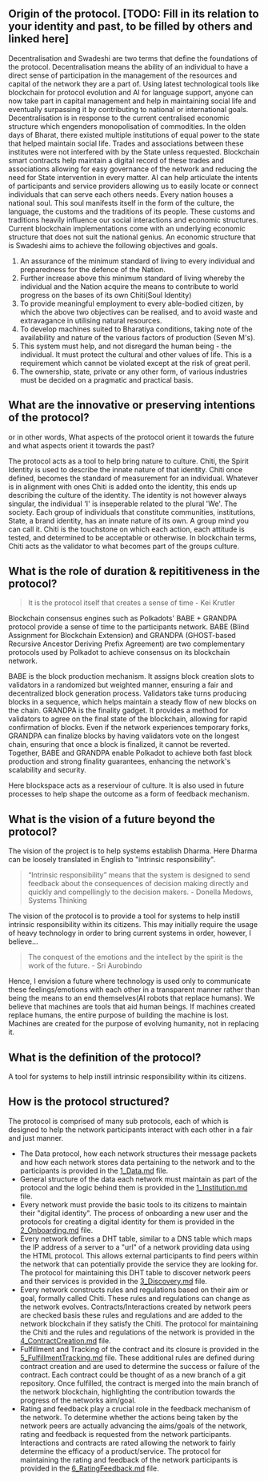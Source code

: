 ## Origin of the protocol. [TODO: Fill in its relation to your identity and past, to be filled by others and linked here]

Decentralisation and Swadeshi are two terms that define the foundations of the protocol. Decentralisation means the ability of an individual to have a direct sense of participation in the management of the resources and capital of the network they are a part of. Using latest technological tools like blockchain for protocol evolution and AI for language support, anyone can now take part in capital management and help in maintaining social life and eventually surpassing it by contributing to national or international goals. Decentralisation is in response to the current centralised economic structure which engenders monopolisation of commodities. In the olden days of Bharat, there existed multiple institutions of equal power to the state that helped maintain social life. Trades and associations between these institutes were not interfered with by the State unless requested. Blockchain smart contracts help maintain a digital record of these trades and associations allowing for easy governance of the network and reducing the need for State intervention in every matter. AI can help articulate the intents of participants and service providers allowing us to easily locate or connect individuals that can serve each others needs.
Every nation houses a national soul. This soul manifests itself in the form of the culture, the language, the customs and the traditions of its people. These customs and traditions heavily influence our social interactions and economic structures. Current blockchain implementations come with an underlying economic structure that does not suit the national genius. An economic structure that is Swadeshi aims to achieve the following objectives and goals.
1. An assurance of the minimum standard of living to every individual and preparedness for the defence of the Nation.
2. Further increase above this minimum standard of living whereby the individual and the Nation acquire the means to contribute to world progress on the bases of its own Chiti(Soul Identity)
3. To provide meaningful employment to every able-bodied citizen, by which the above two objectives can be realised, and to avoid waste and extravagance in utilising natural resources.
4. To develop machines suited to Bharatiya conditions, taking note of the availability and nature of the various factors of production (Seven M's).
5. This system must help, and not disregard the human being - the individual. It must protect the cultural and other values of life. This is a requirement which cannot be violated except at the risk of great peril.
6. The ownership, state, private or any other form, of various industries must be decided on a pragmatic and practical basis.

## What are the innovative or preserving intentions of the protocol?
or in other words, What aspects of the protocol orient it towards the future and what aspects orient it towards the past?

The protocol acts as a tool to help bring nature to culture. Chiti, the Spirit Identity is used to describe the innate nature of that identity. Chiti once defined, becomes the standard of measurement for an individual. Whatever is in alignment with ones Chiti is added onto the identity, this ends up describing the culture of the identity. The identity is not however always singular, the individual 'I' is inseperable related to the plural 'We'. The society. Each group of individuals that constitute communities, institutions, State, a brand identity, has an innate nature of its own. A group mind you can call it. Chiti is the touchstone on which each action, each attitude is tested, and determined to be acceptable or otherwise. In blockchain terms, Chiti acts as the validator to what becomes part of the groups culture.

## What is the role of duration & repititiveness in the protocol?
>It is the protocol itself that creates a sense of time - Kei Krutler

Blockchain consensus engines such as Polkadots' BABE + GRANDPA protocol provide a sense of time to the participants network.
BABE (Blind Assignment for Blockchain Extension) and GRANDPA (GHOST-based Recursive Ancestor Deriving Prefix Agreement) are two complementary protocols used by Polkadot to achieve consensus on its blockchain network.

BABE is the block production mechanism. It assigns block creation slots to validators in a randomized but weighted manner, ensuring a fair and decentralized block generation process. Validators take turns producing blocks in a sequence, which helps maintain a steady flow of new blocks on the chain.
GRANDPA is the finality gadget. It provides a method for validators to agree on the final state of the blockchain, allowing for rapid confirmation of blocks. Even if the network experiences temporary forks, GRANDPA can finalize blocks by having validators vote on the longest chain, ensuring that once a block is finalized, it cannot be reverted.
Together, BABE and GRANDPA enable Polkadot to achieve both fast block production and strong finality guarantees, enhancing the network's scalability and security.

Here blockspace acts as a reserviour of culture. It is also used in future processes to help shape the outcome as a form of feedback mechanism.

## What is the vision of a future beyond the protocol?
The vision of the project is to help systems establish Dharma. Here Dharma can be loosely translated in English to "intrinsic responsibility". 
>“Intrinsic responsibility” means that the system is designed to send feedback about the consequences of decision making directly and quickly and compellingly to the decision makers. - Donella Medows, Systems Thinking

The vision of the protocol is to provide a tool for systems to help instill intrinsic responsibility within its citizens. This may initially require the usage of heavy technology in order to bring current systems in order, however, I believe...
> The conquest of the emotions and the intellect by the spirit is the work of the future. - Sri Aurobindo

Hence, I envision a future where technology is used only to communicate these feelings/emotions with each other in a transparent manner rather than being the means to an end themselves(AI robots that replace humans). We believe that machines are tools that aid human beings. If machines created replace humans, the entire purpose of building the machine is lost. Machines are created for the purpose of evolving humanity, not in replacing it.

## What is the definition of the protocol?
A tool for systems to help instill intrinsic responsibility within its citizens.

## How is the protocol structured?
The protocol is comprised of many sub protocols, each of which is designed to help the network participants interact with each other in a fair and just manner. 
* The Data protocol, how each network structures their message packets and how each network stores data pertaining to the network and to the participants is provided in the [1_Data.md](./1_Data.md) file.
* General structure of the data each network must maintain as part of the protocol and the logic behind them is provided in the [1_Institution.md](./1_Institution.md) file.
* Every network must provide the basic tools to its citizens to maintain their "digital identity". The process of onboarding a new user and the protocols for creating a digital identity for them is provided in the [2_Onboarding.md](./2_Onboarding.md) file.
* Every network defines a DHT table, similar to a DNS table which maps the IP address of a server to a "url" of a network providing data using the HTML protocol. This allows external participants to find peers within the network that can potentially provide the service they are looking for. The protocol for maintaining this DHT table to discover network peers and their services is provided in the [3_Discovery.md](./3_Discovery.md) file.
* Every network constructs rules and regulations based on their aim or goal, formally called Chiti. These rules and regulations can change as the network evolves. Contracts/Interactions created by network peers are checked basis these rules and regulations and are added to the network blockchain if they satisfy the Chiti. The protocol for maintaining the Chiti and the rules and regulations of the network is provided in the [4_ContractCreation.md](./4_ContractCreation.md) file.
* Fulfillment and Tracking of the contract and its closure is provided in the [5_FulfillmentTracking.md](./5_FulfilmentTracking.md) file. These additional rules are defined during contract creation and are used to determine the success or failure of the contract. Each contract could be thought of as a new branch of a git repository. Once fulfilled, the contract is merged into the main branch of the network blockchain, highlighting the contribution towards the progress of the networks aim/goal.
* Rating and feedback play a crucial role in the feedback mechanism of the network. To determine whether the actions being taken by the network peers are actually advancing the aims/goals of the network, rating and feedback is requested from the network participants. Interactions and contracts are rated allowing the network to fairly determine the efficacy of a product/service. The protocol for maintaining the rating and feedback of the network participants is provided in the [6_RatingFeedback.md](./6_RatingFeedback.md) file.